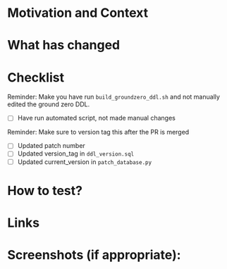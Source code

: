 # Motivation and Context
<!--- Why is this change required? What problem does it solve? -->

# What has changed
<!--- What code changes has been made -->
<!--- Has there been any refactoring -->
<!--- What tests have been written -->

# Checklist
Reminder: Make you have run `build_groundzero_ddl.sh` and not manually edited the ground zero DDL.
* [ ] Have run automated script, not made manual changes

Reminder: Make sure to version tag this after the PR is merged
* [ ] Updated patch number
* [ ] Updated version_tag in `ddl_version.sql`
* [ ] Updated current_version in `patch_database.py`

# How to test?
<!--- Describe in detail how you tested your changes. -->
<!--- Include details of your testing environment, and the tests you ran to see how your change affects other areas of the code, etc. -->
<!--- Are there any automated tests that mean changes don't need to be manually changed -->

# Links
<!--- Add any links to issues (trello, github issues) -->
<!--- Links to any documentation -->
<!--- Links to any related PRs -->

# Screenshots (if appropriate):